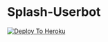 # Splash-Userbot

[![Deploy To Heroku](https://www.herokucdn.com/deploy/button.svg)](https://heroku.com/deploy?template=https://github.com/SplashUserbot/SplashUserbot)
